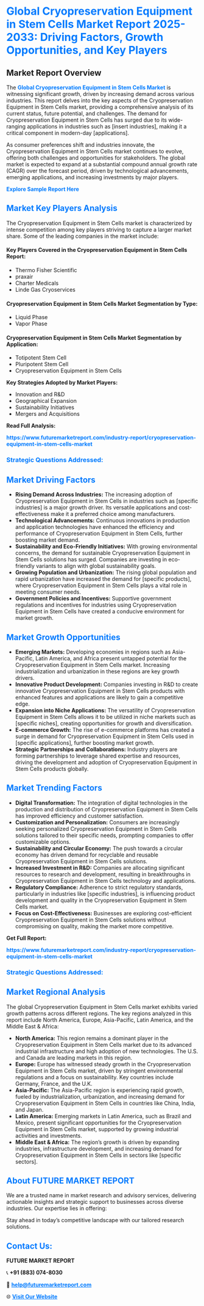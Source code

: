 <h1 style="color: #007BFF;">Global Cryopreservation Equipment in Stem Cells Market Report 2025-2033: Driving Factors, Growth Opportunities, and Key Players</h1>

<section id="overview">
<h2>Market Report Overview</h2>
<p>The <a href="https://www.futuremarketreport.com/industry-report/cryopreservation-equipment-in-stem-cells-market" style="color: #007BFF; text-decoration: none;"><strong>Global Cryopreservation Equipment in Stem Cells Market</strong></a> is witnessing significant growth, driven by increasing demand across various industries. This report delves into the key aspects of the Cryopreservation Equipment in Stem Cells market, providing a comprehensive analysis of its current status, future potential, and challenges. The demand for Cryopreservation Equipment in Stem Cells has surged due to its wide-ranging applications in industries such as [insert industries], making it a critical component in modern-day [applications].</p>
<p>As consumer preferences shift and industries innovate, the Cryopreservation Equipment in Stem Cells market continues to evolve, offering both challenges and opportunities for stakeholders. The global market is expected to expand at a substantial compound annual growth rate (CAGR) over the forecast period, driven by technological advancements, emerging applications, and increasing investments by major players.</p>
</section>

<section id="overview">
<p><a href="https://www.futuremarketreport.com/request-sample/reportId=125352" style="color: #007BFF; text-decoration: none;"><strong>Explore Sample Report Here</strong></a></p>
</section>

<section id="key-players">
<h2 style="color: #007BFF;">Market Key Players Analysis</h2>
<p>The Cryopreservation Equipment in Stem Cells market is characterized by intense competition among key players striving to capture a larger market share. Some of the leading companies in the market include:</p>
<h4>Key Players Covered in the Cryopreservation Equipment in Stem Cells Report:</h4>
<ul><li>Thermo Fisher Scientific</li><li>praxair</li><li>Charter Medicals</li><li>Linde Gas Cryoservices</li></ul>
<h4>Cryopreservation Equipment in Stem Cells Market Segmentation by Type:</h4>
<ul><li>Liquid Phase</li><li>Vapor Phase</li></ul>

<h4>Cryopreservation Equipment in Stem Cells Market Segmentation by Application:</h4>
<ul><li>Totipotent Stem Cell</li><li>Pluripotent Stem Cell</li><li>Cryopreservation Equipment in Stem Cells</li></ul>
<p><strong>Key Strategies Adopted by Market Players:</strong></p>
<ul>
<li>Innovation and R&D</li>
<li>Geographical Expansion</li>
<li>Sustainability Initiatives</li>
<li>Mergers and Acquisitions</li>
</ul>
</section>

<section>
<p><strong>Read Full Analysis: </strong></p><a href="https://www.futuremarketreport.com/industry-report/cryopreservation-equipment-in-stem-cells-market" style="color: #007BFF; text-decoration: none;"><strong>https://www.futuremarketreport.com/industry-report/cryopreservation-equipment-in-stem-cells-market</strong></a>
<h3 style="color: #007BFF;">Strategic Questions Addressed:</h3>
</section>

<section id="driving-factors">
<h2 style="color: #007BFF;">Market Driving Factors</h2>
<ul>
<li><strong>Rising Demand Across Industries:</strong> The increasing adoption of Cryopreservation Equipment in Stem Cells in industries such as [specific industries] is a major growth driver. Its versatile applications and cost-effectiveness make it a preferred choice among manufacturers.</li>
<li><strong>Technological Advancements:</strong> Continuous innovations in production and application technologies have enhanced the efficiency and performance of Cryopreservation Equipment in Stem Cells, further boosting market demand.</li>
<li><strong>Sustainability and Eco-Friendly Initiatives:</strong> With growing environmental concerns, the demand for sustainable Cryopreservation Equipment in Stem Cells solutions has surged. Companies are investing in eco-friendly variants to align with global sustainability goals.</li>
<li><strong>Growing Population and Urbanization:</strong> The rising global population and rapid urbanization have increased the demand for [specific products], where Cryopreservation Equipment in Stem Cells plays a vital role in meeting consumer needs.</li>
<li><strong>Government Policies and Incentives:</strong> Supportive government regulations and incentives for industries using Cryopreservation Equipment in Stem Cells have created a conducive environment for market growth.</li>
</ul>
</section>

<section id="growth-opportunities">
<h2 style="color: #007BFF;">Market Growth Opportunities</h2>
<ul>
<li><strong>Emerging Markets:</strong> Developing economies in regions such as Asia-Pacific, Latin America, and Africa present untapped potential for the Cryopreservation Equipment in Stem Cells market. Increasing industrialization and urbanization in these regions are key growth drivers.</li>
<li><strong>Innovative Product Development:</strong> Companies investing in R&D to create innovative Cryopreservation Equipment in Stem Cells products with enhanced features and applications are likely to gain a competitive edge.</li>
<li><strong>Expansion into Niche Applications:</strong> The versatility of Cryopreservation Equipment in Stem Cells allows it to be utilized in niche markets such as [specific niches], creating opportunities for growth and diversification.</li>
<li><strong>E-commerce Growth:</strong> The rise of e-commerce platforms has created a surge in demand for Cryopreservation Equipment in Stem Cells used in [specific applications], further boosting market growth.</li>
<li><strong>Strategic Partnerships and Collaborations:</strong> Industry players are forming partnerships to leverage shared expertise and resources, driving the development and adoption of Cryopreservation Equipment in Stem Cells products globally.</li>
</ul>
</section>

<section id="trending-factors">
<h2 style="color: #007BFF;">Market Trending Factors</h2>
<ul>
<li><strong>Digital Transformation:</strong> The integration of digital technologies in the production and distribution of Cryopreservation Equipment in Stem Cells has improved efficiency and customer satisfaction.</li>
<li><strong>Customization and Personalization:</strong> Consumers are increasingly seeking personalized Cryopreservation Equipment in Stem Cells solutions tailored to their specific needs, prompting companies to offer customizable options.</li>
<li><strong>Sustainability and Circular Economy:</strong> The push towards a circular economy has driven demand for recyclable and reusable Cryopreservation Equipment in Stem Cells solutions.</li>
<li><strong>Increased Investment in R&D:</strong> Companies are allocating significant resources to research and development, resulting in breakthroughs in Cryopreservation Equipment in Stem Cells technology and applications.</li>
<li><strong>Regulatory Compliance:</strong> Adherence to strict regulatory standards, particularly in industries like [specific industries], is influencing product development and quality in the Cryopreservation Equipment in Stem Cells market.</li>
<li><strong>Focus on Cost-Effectiveness:</strong> Businesses are exploring cost-efficient Cryopreservation Equipment in Stem Cells solutions without compromising on quality, making the market more competitive.</li>
</ul>
</section>

<section>
<p><strong>Get Full Report: </strong></p><a href="https://www.futuremarketreport.com/industry-report/cryopreservation-equipment-in-stem-cells-market" style="color: #007BFF; text-decoration: none;"><strong>https://www.futuremarketreport.com/industry-report/cryopreservation-equipment-in-stem-cells-market</strong></a>
<h3 style="color: #007BFF;">Strategic Questions Addressed:</h3>
</section>


<section id="regional-analysis">
<h2 style="color: #007BFF;">Market Regional Analysis</h2>
<p>The global Cryopreservation Equipment in Stem Cells market exhibits varied growth patterns across different regions. The key regions analyzed in this report include North America, Europe, Asia-Pacific, Latin America, and the Middle East & Africa:</p>
<ul>
<li><strong>North America:</strong> This region remains a dominant player in the Cryopreservation Equipment in Stem Cells market due to its advanced industrial infrastructure and high adoption of new technologies. The U.S. and Canada are leading markets in this region.</li>
<li><strong>Europe:</strong> Europe has witnessed steady growth in the Cryopreservation Equipment in Stem Cells market, driven by stringent environmental regulations and a focus on sustainability. Key countries include Germany, France, and the U.K.</li>
<li><strong>Asia-Pacific:</strong> The Asia-Pacific region is experiencing rapid growth, fueled by industrialization, urbanization, and increasing demand for Cryopreservation Equipment in Stem Cells in countries like China, India, and Japan.</li>
<li><strong>Latin America:</strong> Emerging markets in Latin America, such as Brazil and Mexico, present significant opportunities for the Cryopreservation Equipment in Stem Cells market, supported by growing industrial activities and investments.</li>
<li><strong>Middle East & Africa:</strong> The region’s growth is driven by expanding industries, infrastructure development, and increasing demand for Cryopreservation Equipment in Stem Cells in sectors like [specific sectors].</li>
</ul>
</section>

<footer>
<h2 style="color: #007BFF;">About FUTURE MARKET REPORT</h2>
<p>We are a trusted name in market research and advisory services, delivering actionable insights and strategic support to businesses across diverse industries. Our expertise lies in offering:</p>

<p>Stay ahead in today’s competitive landscape with our tailored research solutions.</p>

<h2 style="color: #007BFF;">Contact Us:</h2>
<p><strong>FUTURE MARKET REPORT</strong></p>
<p>📞 <strong>+91 (883) 074-8030</strong></p>
<p>📧 <strong><a href="mailto:help@futuremarketreport.com" style="color: #007BFF;">help@futuremarketreport.com</a></strong></p>
<p>🌐 <strong><a href="https://www.futuremarketreport.com/" style="color: #007BFF;">Visit Our Website</a></strong></p>
</footer>